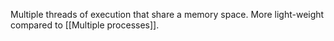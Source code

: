 Multiple threads of execution that share a memory space. More light-weight compared to [[Multiple processes]].